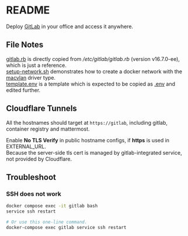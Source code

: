 # README

Deploy [GitLab](https://about.gitlab.com/) in your office and access it anywhere.

## File Notes

[gitlab.rb](./gitlab.rb) is directly copied from */etc/gitlab/gitlab.rb* (version v16.7.0-ee), which is just a reference.\
[setup-network.sh](./setup-network.sh) demonstrates how to create a docker network
with the [macvlan](https://docs.docker.com/network/drivers/macvlan/) driver type.\
[template.env](./template.env) is a template which is expected to be copied as
[.env](https://docs.docker.com/compose/environment-variables/set-environment-variables/) and edited further.

## Cloudflare Tunnels

All the hostnames should target at `https://gitlab`,
including gitlab, container registry and mattermost.

Enable **No TLS Verify** in public hostname configs, if **https** is used in EXTERNAL_URL.\
Because the server-side tls cert is managed by gitlab-integrated service, not provided by Cloudflare.

## Troubleshoot

### SSH does not work

```sh
docker compose exec -it gitlab bash
service ssh restart

# Or use this one-line command.
docker-compose exec gitlab service ssh restart
```

